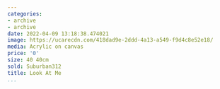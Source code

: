 ```yaml
---
categories:
- archive
- archive
date: 2022-04-09 13:18:38.474021
image: https://ucarecdn.com/418dad9e-2ddd-4a13-a549-f9d4c8e52e18/
media: Acrylic on canvas
price: '0'
size: 40 40cm
sold: Suburban312
title: Look At Me
...
```

